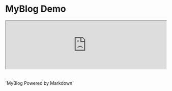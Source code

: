 # MyBlog Demo
<html>
  <head>
    <script type="text/javascript" src="javascript/AdaptiveIFrame.js"></script>
    <iFrame src="http://www.markdown.cn/" name="ifame" onload="this.height=ifame.document.body.scrollHeight" width="100%" id="content_iframe"></iFrame>
  </head>
  <body>
  </body>
</html>
<br><br><br>
`MyBlog Powered by Markdown`
